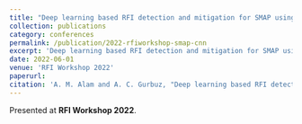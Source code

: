 ```yaml
---
title: "Deep learning based RFI detection and mitigation for SMAP using convolutional neural networks"
collection: publications
category: conferences
permalink: /publication/2022-rfiworkshop-smap-cnn
excerpt: 'Deep learning based RFI detection and mitigation for SMAP using convolutional neural networks presented at RFI Workshop 2022.'
date: 2022-06-01
venue: 'RFI Workshop 2022'
paperurl: 
citation: 'A. M. Alam and A. C. Gurbuz, "Deep learning based RFI detection and mitigation for SMAP using convolutional neural networks," in <i>Proc. RFI Workshop</i>, 2022.'
---
```


Presented at **RFI Workshop 2022**.


